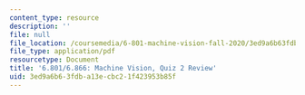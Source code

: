 ```yaml
---
content_type: resource
description: ''
file: null
file_location: /coursemedia/6-801-machine-vision-fall-2020/3ed9a6b63fdba13ecbc21f423953b85f_MIT6_801F20_review2.pdf
file_type: application/pdf
resourcetype: Document
title: '6.801/6.866: Machine Vision, Quiz 2 Review'
uid: 3ed9a6b6-3fdb-a13e-cbc2-1f423953b85f
---
```

